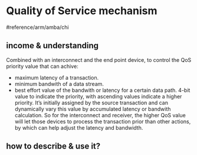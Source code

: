 # Quality of Service mechanism
#reference/arm/amba/chi
## income & understanding
Combined with an interconnect and the end point device, to control the QoS priority value that can achive:
- maximum latency of a transaction.
- minimum bandwith of a data stream.
- best effort value of the bandwith or latency for a certain data path.
4-bit value to indicate the priority, with ascending values indicate a higher priority.
It’s initially assigned by the source transaction and can dynamically vary this value by accumulated latency or bandwith calculation.
So for the interconnect and receiver, the higher QoS value will let those devices to process the transaction prior than other actions, by which can help adjust the latency and bandwidth.
## how to describe & use it?
